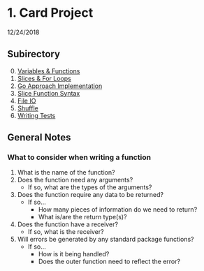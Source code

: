 # 1. Card Project
12/24/2018

## Subirectory
0. [Variables & Functions](1_0_variables_and_functions/)
0. [Slices & For Loops](1_1_slices_and_for_loops/)
0. [Go Approach Implementation](1_2_go_approach_implementation/)
0. [Slice Function Syntax](1_3_slice_function_syntax/)
0. [File IO](1_4_file_io/)
0. [Shuffle](1_5_shuffle/)
0. [Writing Tests](1_6_writing_tests/)

## General Notes

### What to consider when writing a function
1. What is the name of the function?
1. Does the function need any arguments?
    - If so, what are the types of the arguments?
1. Does the function require any data to be returned?
    - If so...
        * How many pieces of information do we need to return?
        * What is/are the return type(s)?
1. Does the function have a receiver?
    - If so, what is the receiver?
1. Will errors be generated by any standard package functions?
    - If so...
        * How is it being handled?
        * Does the outer function need to reflect the error?